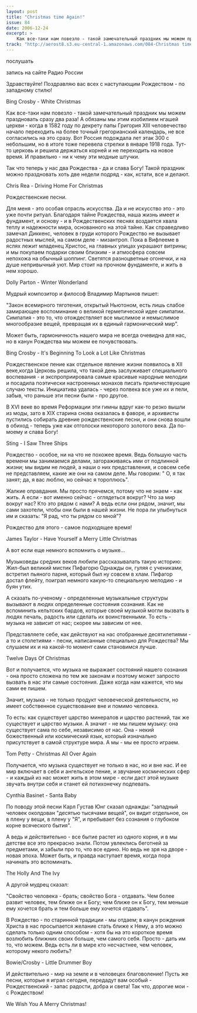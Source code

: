 ```yaml
---
layout: post
title: "Christmas time Again!"
issue: 84
date: 2006-12-24
excerpt: >
    Как все-таки нам повезло - такой замечательный праздник мы можем праздновать сразу два раза! А обязаны мы этим изобилием нгашей церкви - когда в 1582 году по декрету папы Григория XIII человечество начало переходить на более точный грегорианский календарь, не все согласились на это сразу. Вот Россия подождала лет этак 300 с небольшим, но в итоге тоже перевела стрелки в январе 1918 года. Тут-то церковь и решила держаться корней и не переходить на новое время. И правильно - ни к чему эти модные штучки.
track: "http://aerost8.s3.eu-central-1.amazonaws.com/084-Christmas time Again!.mp3"
---
```


послушать

запись на сайте Радио России

Здравствуйте! Поздравляю вас всех с наступающим Рождеством - по западному стилю!

Bing Crosby - White Christmas

Как все-таки нам повезло - такой замечательный праздник мы можем праздновать сразу два раза! А обязаны мы этим изобилием нгашей церкви - когда в 1582 году по декрету папы Григория XIII человечество начало переходить на более точный грегорианский календарь, не все согласились на это сразу. Вот Россия подождала лет этак 300 с небольшим, но в итоге тоже перевела стрелки в январе 1918 года. Тут-то церковь и решила держаться корней и не переходить на новое время. И правильно - ни к чему эти модные штучки.

Так что теперь у нас два Рождества - да и слава Богу! Такой праздник можно праздновать хоть две недели подряд - как, кстати, все и делают.

Chris Rea - Driving Home For Christmas

Рождественские песни.

Для меня - это особая отрасль искусства. Да и не искусство это - это уже почти ритуал. Благодаря тайне Рождества, наша жизнь имеет и фундамент, и основу - и в Рождественских песнях воздается хвала теплу и надежности мира, основанного на этой тайне. Как справедливо замечал Диккенс, человек в груди которого Рождество не вызывает радостных мыслей, на самом деле - мизантроп. Пока в Вифлееме в яслях лежит младенец Христос, на главных улицах украшают витрины; и мы покупаем подарки своим близким - и атмосфера совсем непохожа на обычный шоппинг. Светятся разноцветные огонечки, и на душе непривычный уют. Мир стоит на прочном фундаменте, и жить в нем хорошо.

Dolly Parton - Winter Wonderland

Мудрый композитор и философ Владимир Мартынов пишет:

"Закон всемирного тяготения, открытый Ньютоном, есть лишь слабое замирающее воспоминание о великой герметической идее симпатии. Симпатия - это то, что отождествляет все мыслимое и немыслимое многообразие вещей, превращая их в единый гармонический мир".

Может быть, гармоничность нашего мира не всегда очевидна для нас, но в канун Рождества мы можем ее почувствовать.

Bing Crosby - It's Beginning To Look a Lot Like Christmas

Рождественское пение как отдельное явление жизни появилось в XII веке,когда Церковь решила, что такой день заслуживает специального воспевания - и экспроприировала самые красивые народные мелодии и посадила поэтически настроенных монахов писать приличествующие случаю тексты. Инициатива удалась - через полвека все уже их и пели, забыв, что раньше эти песни были - про другое.

В XVI веке во время Реформации эти гимны вдруг как-то резко вышли из моды, зато в XIX старина снова оказалась в фаворе, и архивисты пустились собирать древние рождественские песни, и они снова вошли в обиход - теперь уже как отголоски некоторого золотого века. Да по-моему и слава Богу!

Sting - I Saw Three Ships

Рождество - особое, ни на что не похожее время. Ведь большую часть времени мы занимаемся делами, загораживаясь ими от подлинной жизни; мы видим не людей, а наши о них представления, и совсем себе не представляем, какие же они на самом деле. Мы говорим: " О, я так занят; да, я вас люблю, но сейчас я тороплюсь".

Жалкие оправдания. Мы просто прячемся, потому что не знаем - как жить. А если - вот именно сейчас - оглядеться вокруг? Что за мир вокруг нас? Кто это рядом с нами? А ведь если они рядом, значит, мы сами захотели, чтобы они были в нашей жизни. Не пора ли улыбнуться им и сказать: "Я рад, что ты рядом со мной"?

Рождество для этого - самое подходящее время!

James Taylor - Have Yourself a Merry Little Christmas

А вот если еще немного вспомнить о музыке...

Музыковеды средних веков любили рассказывалать такую историю: Жил-был великий мистик Пифагорю Однажды он, гуляя с учениками, встретил пьяного парня, который был ну совсем в хлам. Пифагор достал флейту, поиграл немного какую-то специальную мелодию - и буян утих.

А сказать по-ученому - определенные музыкальные структуры вызывают в людях определенные состояния сознания. Как не вспоминить кельтских бардов, которые своей музыкой могли вызвать в людях печаль, радость или сделать их воинственными. То есть - музыка не зависит от нас; скорее мы зависим от нее.

Представляете себе, как действуют на нас отобранные десятилетиями - а то и столетиями - песни, написанные специально для Рождества? Мы слушаем их и на какой-то момент сами становимся лучше.

Twelve Days Of Christmas

Вот и получается, что музыка не выражает состояний нашего сознания - она просто сложена по тем же законам и поэтому может запросто вызвать в нас эти самые состояния. Даже когда нам кажется, что мы сами ее пишем.

Значит, музыка - не только продукт человеческой деятельности, но имеет собственное существование вне и помимо человека.

То есть: как существует царство минералов и царство растений, так же существует и царство музыки. А значит - не мы пишем музыку: она существует сама по себе, независимо от нас. Она - некий божественный или космический язык, который изначально присутствует в самой структуре мира. А мы - мы ее просто играем.

Tom Petty - Christmas All Over Again

Получается, что музыка существует не только в нас, но и вне нас. И ее мир включает в себя и ангельское пение, и звучание космических сфер - и каждый из нас может жить в этом мире - если даст этой музыке звучать внутри себя и станет ей потихонечку подпевать.

Cynthia Basinet - Santa Baby

По поводу этой песни Карл Густав Юнг сказал однажды: "западный человек околдован "десятью тысячами вещей", он видит отдельное, он в плену у вещи, в плену у "Я", и пребывает без сознания о глубоком корне всяческого бытия".

А ведь и действительно - все бытие растет из одного корня, и в мы детстве все это прекрасно знали. Потом увлеклись беготней за предметами, и забыли про то, что все едино. Но ведь не зря на дворе - новая эпоха. Может быть, и правда наступает время, когда пора начинать это вспоминать.

The Holly And The Ivy

А другой мудрец сказал:

"Свойство человека - брать; свойство Бога - отдавать. Чем более развит человек, тем ближе он к Богу; чем ближе он к Богу, тем меньше ему хочется брать и тем больше ему хочется отдавать".

В Рождество - по старинной традиции - мы отдаем; в канун рождения Христа в нас просыпается желание стать ближе к Нему, а это можно сделать только одним способом - хотя бы на это короткое время возлюбить ближних своих больше, чем самого себя. Просто - дать им то, что можем. Ведь есть ли в мире кто несчастнее, чем человек, которому некого любить?

Bowie/Crosby - Little Drummer Boy

И действительно - мир на земле и в человецех благоволение! Пусть же песни, которые я играл сегодня, передадут вам особый - Рождественский - запас радости, добра и света! Так что, дорогие мои - с Рождеством!

We Wish You A Merry Christmas!
